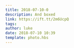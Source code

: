 ```yaml
---
title: 2018-07-10-0
description: And boxed
link: https://ift.tt/2m6UcpQ
tags: 
author: luke
date: 2018-07-10 10:39
template: photo.hbs
---
```

